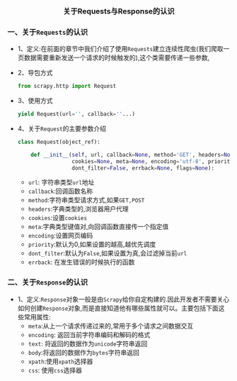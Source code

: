 ### <center>关于Requests与Response的认识</center>

### 一、关于`Requests`的认识

* 1、定义:在前面的章节中我们介绍了使用`Requests`建立连续性爬虫(我们爬取一页数据需要重新发送一个请求的时候触发的),这个类需要传递一些参数,

* 2、导包方式

  ```py
  from scrapy.http import Request
  ```

* 3、使用方式

  ```py
  yield Request(url='', callback=''...)
  ```

* 4、关于`Request`的主要参数介绍

  ```py
  class Request(object_ref):

      def __init__(self, url, callback=None, method='GET', headers=None, body=None,
                   cookies=None, meta=None, encoding='utf-8', priority=0,
                   dont_filter=False, errback=None, flags=None):
  ```

  * `url`: 字符串类型`url`地址
  * `callback`:回调函数名称
  * `method`:字符串类型请求方式,如果`GET,POST`
  * `headers`:字典类型的,浏览器用户代理
  * `cookies`:设置`cookies`
  * `meta`:字典类型键值对,向回调函数直接传一个指定值
  * `encoding`:设置网页编码
  * `priority`:默认为0,如果设置的越高,越优先调度
  * `dont_filter`:默认为`False`,如果设置为真,会过滤掉当前`url`
  * `errback`: 在发生错误的时候执行的函数


### 二、关于`Response`的认识

* 1、定义:`Response`对象一般是由`Scrapy`给你自定构建的.因此开发者不需要关心如何创建`Response`对象,而是直接知道他有哪些属性就可以。主要包括下面这些常用属性:
  * `meta`:从上一个请求传递过来的,常用于多个请求之间数据交互
  * `encoding`: 返回当前字符串编码和解码的格式
  * `text`: 将返回的数据作为`unicode`字符串返回
  * `body`:将返回的数据作为`bytes`字符串返回
  * `xpath`:使用`xpath`选择器
  * `css`: 使用`css`选择器
